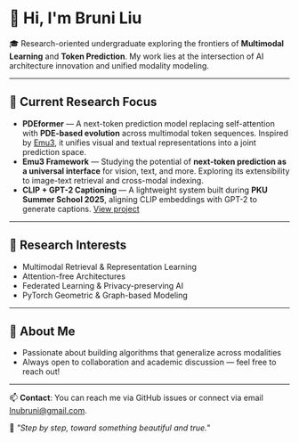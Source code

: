 # 👋 Hi, I'm Bruni Liu

🎓 Research-oriented undergraduate exploring the frontiers of **Multimodal Learning** and **Token Prediction**. My work lies at the intersection of AI architecture innovation and unified modality modeling.

---

## 🔬 Current Research Focus

- **PDEformer** — A next-token prediction model replacing self-attention with **PDE-based evolution** across multimodal token sequences. Inspired by [Emu3](https://arxiv.org/abs/2403.09364), it unifies visual and textual representations into a joint prediction space.
- **Emu3 Framework** — Studying the potential of **next-token prediction as a universal interface** for vision, text, and more. Exploring its extensibility to image-text retrieval and cross-modal indexing.
- **CLIP + GPT-2 Captioning** — A lightweight system built during **PKU Summer School 2025**, aligning CLIP embeddings with GPT-2 to generate captions. [View project](https://github.com/Bruni-coder/multimodal-captioning-via-clip-gpt2)

---

## 🧠 Research Interests

- Multimodal Retrieval & Representation Learning
- Attention-free Architectures
- Federated Learning & Privacy-preserving AI
- PyTorch Geometric & Graph-based Modeling

---

## 🌱 About Me

- Passionate about building algorithms that generalize across modalities
- Always open to collaboration and academic discussion — feel free to reach out!

---

📫 **Contact**: You can reach me via GitHub issues or connect via email lnubruni@gmail.com.

🧭 *"Step by step, toward something beautiful and true."*
